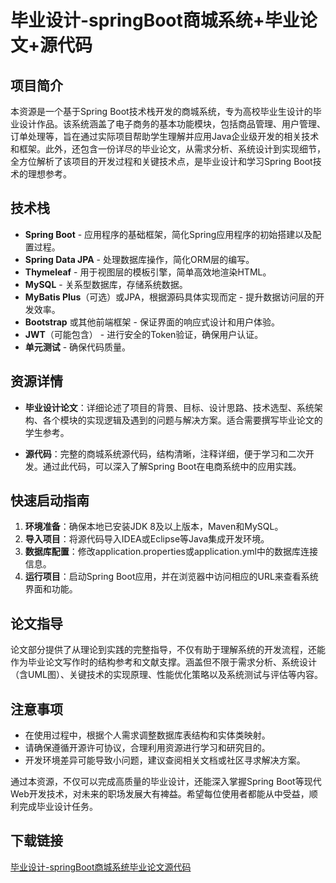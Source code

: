 # 毕业设计-springBoot商城系统+毕业论文+源代码

## 项目简介

本资源是一个基于Spring Boot技术栈开发的商城系统，专为高校毕业生设计的毕业设计作品。该系统涵盖了电子商务的基本功能模块，包括商品管理、用户管理、订单处理等，旨在通过实际项目帮助学生理解并应用Java企业级开发的相关技术和框架。此外，还包含一份详尽的毕业论文，从需求分析、系统设计到实现细节，全方位解析了该项目的开发过程和关键技术点，是毕业设计和学习Spring Boot技术的理想参考。

## 技术栈

- **Spring Boot** - 应用程序的基础框架，简化Spring应用程序的初始搭建以及配置过程。
- **Spring Data JPA** - 处理数据库操作，简化ORM层的编写。
- **Thymeleaf** - 用于视图层的模板引擎，简单高效地渲染HTML。
- **MySQL** - 关系型数据库，存储系统数据。
- **MyBatis Plus**（可选）或JPA，根据源码具体实现而定 - 提升数据访问层的开发效率。
- **Bootstrap** 或其他前端框架 - 保证界面的响应式设计和用户体验。
- **JWT**（可能包含） - 进行安全的Token验证，确保用户认证。
- **单元测试** - 确保代码质量。

## 资源详情

- **毕业设计论文**：详细论述了项目的背景、目标、设计思路、技术选型、系统架构、各个模块的实现逻辑及遇到的问题与解决方案。适合需要撰写毕业论文的学生参考。
  
- **源代码**：完整的商城系统源代码，结构清晰，注释详细，便于学习和二次开发。通过此代码，可以深入了解Spring Boot在电商系统中的应用实践。

## 快速启动指南

1. **环境准备**：确保本地已安装JDK 8及以上版本，Maven和MySQL。
2. **导入项目**：将源代码导入IDEA或Eclipse等Java集成开发环境。
3. **数据库配置**：修改application.properties或application.yml中的数据库连接信息。
4. **运行项目**：启动Spring Boot应用，并在浏览器中访问相应的URL来查看系统界面和功能。

## 论文指导

论文部分提供了从理论到实践的完整指导，不仅有助于理解系统的开发流程，还能作为毕业论文写作时的结构参考和文献支撑。涵盖但不限于需求分析、系统设计（含UML图）、关键技术的实现原理、性能优化策略以及系统测试与评估等内容。

## 注意事项

- 在使用过程中，根据个人需求调整数据库表结构和实体类映射。
- 请确保遵循开源许可协议，合理利用资源进行学习和研究目的。
- 开发环境差异可能导致小问题，建议查阅相关文档或社区寻求解决方案。

通过本资源，不仅可以完成高质量的毕业设计，还能深入掌握Spring Boot等现代Web开发技术，对未来的职场发展大有裨益。希望每位使用者都能从中受益，顺利完成毕业设计任务。

## 下载链接

[毕业设计-springBoot商城系统毕业论文源代码](https://pan.quark.cn/s/fb74b7db0a94)